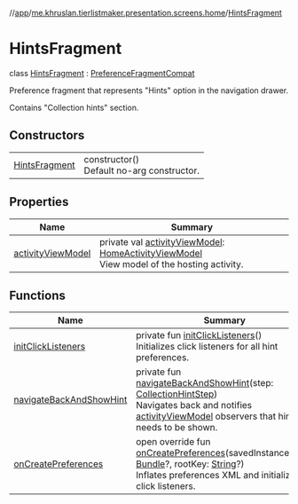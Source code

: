 //[app](../../../index.md)/[me.khruslan.tierlistmaker.presentation.screens.home](../index.md)/[HintsFragment](index.md)

# HintsFragment

class [HintsFragment](index.md) : [PreferenceFragmentCompat](https://developer.android.com/reference/kotlin/androidx/preference/PreferenceFragmentCompat.html)

Preference fragment that represents &quot;Hints&quot; option in the navigation drawer.

Contains &quot;Collection hints&quot; section.

## Constructors

| | |
|---|---|
| [HintsFragment](-hints-fragment.md) | constructor()<br>Default no-arg constructor. |

## Properties

| Name | Summary |
|---|---|
| [activityViewModel](activity-view-model.md) | private val [activityViewModel](activity-view-model.md): [HomeActivityViewModel](../../me.khruslan.tierlistmaker.presentation.viewmodels/-home-activity-view-model/index.md)<br>View model of the hosting activity. |

## Functions

| Name | Summary |
|---|---|
| [initClickListeners](init-click-listeners.md) | private fun [initClickListeners](init-click-listeners.md)()<br>Initializes click listeners for all hint preferences. |
| [navigateBackAndShowHint](navigate-back-and-show-hint.md) | private fun [navigateBackAndShowHint](navigate-back-and-show-hint.md)(step: [CollectionHintStep](../../me.khruslan.tierlistmaker.presentation.utils.hints.collection/-collection-hint-step/index.md))<br>Navigates back and notifies [activityViewModel](activity-view-model.md) observers that hint needs to be shown. |
| [onCreatePreferences](on-create-preferences.md) | open override fun [onCreatePreferences](on-create-preferences.md)(savedInstanceState: [Bundle](https://developer.android.com/reference/kotlin/android/os/Bundle.html)?, rootKey: [String](https://kotlinlang.org/api/latest/jvm/stdlib/kotlin/-string/index.html)?)<br>Inflates preferences XML and initializes click listeners. |
